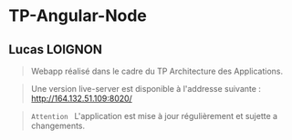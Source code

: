 # TP-Angular-Node

## Lucas LOIGNON

> Webapp réalisé dans le cadre du TP Architecture des Applications.

> Une version live-server est disponible à l'addresse suivante : http://164.132.51.109:8020/

>`Attention ` L'application est mise à jour régulièrement et sujette a changements.
